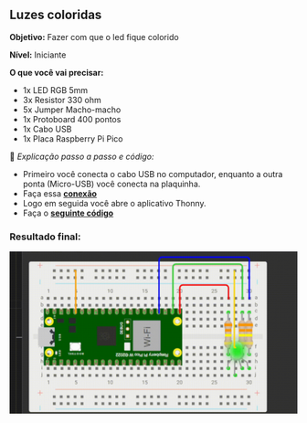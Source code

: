 ## Luzes coloridas
**Objetivo:** Fazer com que o led fique colorido 

**Nível:** Iniciante  

**O que você vai precisar:**
- 1x LED RGB 5mm
- 3x Resistor 330 ohm
- 5x Jumper Macho-macho
- 1x Protoboard 400 pontos
- 1x Cabo USB
- 1x Placa Raspberry Pi Pico


📘 *Explicação passo a passo e código:*
- Primeiro você conecta o cabo USB no computador, enquanto a outra ponta (Micro-USB) você conecta na plaquinha.
- Faça essa **[conexão](/assets/image.png)**
- Logo em seguida você abre o aplicativo Thonny.
- Faça o **[seguinte código](/src/luzes.coloridas.py)**

### Resultado final:
![alt text](./assets/luzes-coloridas.gif)
